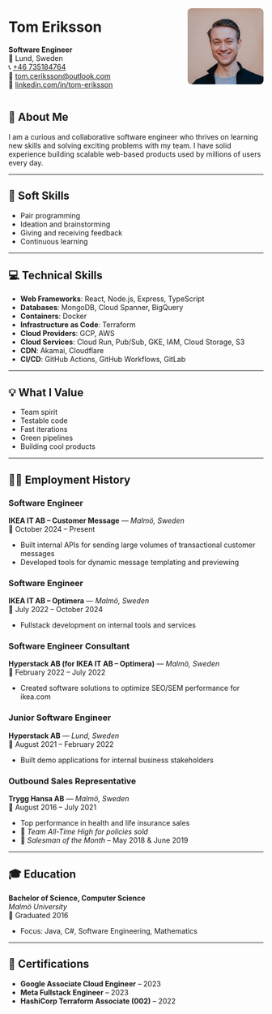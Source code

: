 <div style="display: flex; justify-content: space-between; align-items: center;">
  <div>

# Tom Eriksson
**Software Engineer**  
📍 Lund, Sweden  
📞 [+46 735184764](tel:+46735184764)  
📧 [tom.ceriksson@outlook.com](mailto:tom.ceriksson@outlook.com)  
🔗 [linkedin.com/in/tom-eriksson](https://www.linkedin.com/in/tom-eriksson-2a5919215/)

  </div>
  <div>
    <img src="./profile-img.webp" alt="Profile picture" style="width: 150px; border-radius: 8px;" />
  </div>
</div>

## 💼 About Me
I am a curious and collaborative software engineer who thrives on learning new skills and solving exciting problems with my team. I have solid experience building scalable web-based products used by millions of users every day.

---

## 🤝 Soft Skills
- Pair programming
- Ideation and brainstorming
- Giving and receiving feedback
- Continuous learning

---

## 💻 Technical Skills
- **Web Frameworks**: React, Node.js, Express, TypeScript
- **Databases**: MongoDB, Cloud Spanner, BigQuery
- **Containers**: Docker
- **Infrastructure as Code**: Terraform
- **Cloud Providers**: GCP, AWS
- **Cloud Services**: Cloud Run, Pub/Sub, GKE, IAM, Cloud Storage, S3
- **CDN**: Akamai, Cloudflare
- **CI/CD**: GitHub Actions, GitHub Workflows, GitLab

---

## 💡 What I Value
- Team spirit
- Testable code
- Fast iterations
- Green pipelines
- Building cool products

---

## 🧑‍💼 Employment History

### **Software Engineer**
**IKEA IT AB – Customer Message** — *Malmö, Sweden*  
📅 October 2024 – Present
- Built internal APIs for sending large volumes of transactional customer messages
- Developed tools for dynamic message templating and previewing

### **Software Engineer**
**IKEA IT AB – Optimera** — *Malmö, Sweden*  
📅 July 2022 – October 2024
- Fullstack development on internal tools and services

### **Software Engineer Consultant**
**Hyperstack AB (for IKEA IT AB – Optimera)** — *Malmö, Sweden*  
📅 February 2022 – July 2022
- Created software solutions to optimize SEO/SEM performance for ikea.com

### **Junior Software Engineer**
**Hyperstack AB** — *Lund, Sweden*  
📅 August 2021 – February 2022
- Built demo applications for internal business stakeholders

### **Outbound Sales Representative**
**Trygg Hansa AB** — *Malmö, Sweden*  
📅 August 2016 – July 2021
- Top performance in health and life insurance sales
- 🏅 *Team All-Time High for policies sold*
- 🏅 *Salesman of the Month* – May 2018 & June 2019

---

## 🎓 Education

**Bachelor of Science, Computer Science**  
*Malmö University*  
📅 Graduated 2016
- Focus: Java, C#, Software Engineering, Mathematics

---

## 🏅 Certifications
- **Google Associate Cloud Engineer** – 2023
- **Meta Fullstack Engineer** – 2023
- **HashiCorp Terraform Associate (002)** – 2022
